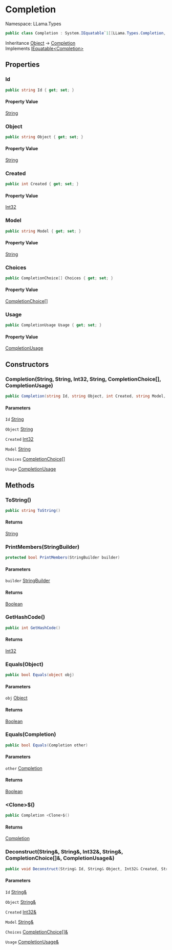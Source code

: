 # Completion

Namespace: LLama.Types

```csharp
public class Completion : System.IEquatable`1[[LLama.Types.Completion, LLamaSharp, Version=0.2.0.0, Culture=neutral, PublicKeyToken=null]]
```

Inheritance [Object](https://docs.microsoft.com/en-us/dotnet/api/system.object) → [Completion](./llama.types.completion.md)<br>
Implements [IEquatable&lt;Completion&gt;](https://docs.microsoft.com/en-us/dotnet/api/system.iequatable-1)

## Properties

### **Id**

```csharp
public string Id { get; set; }
```

#### Property Value

[String](https://docs.microsoft.com/en-us/dotnet/api/system.string)<br>

### **Object**

```csharp
public string Object { get; set; }
```

#### Property Value

[String](https://docs.microsoft.com/en-us/dotnet/api/system.string)<br>

### **Created**

```csharp
public int Created { get; set; }
```

#### Property Value

[Int32](https://docs.microsoft.com/en-us/dotnet/api/system.int32)<br>

### **Model**

```csharp
public string Model { get; set; }
```

#### Property Value

[String](https://docs.microsoft.com/en-us/dotnet/api/system.string)<br>

### **Choices**

```csharp
public CompletionChoice[] Choices { get; set; }
```

#### Property Value

[CompletionChoice[]](./llama.types.completionchoice.md)<br>

### **Usage**

```csharp
public CompletionUsage Usage { get; set; }
```

#### Property Value

[CompletionUsage](./llama.types.completionusage.md)<br>

## Constructors

### **Completion(String, String, Int32, String, CompletionChoice[], CompletionUsage)**

```csharp
public Completion(string Id, string Object, int Created, string Model, CompletionChoice[] Choices, CompletionUsage Usage)
```

#### Parameters

`Id` [String](https://docs.microsoft.com/en-us/dotnet/api/system.string)<br>

`Object` [String](https://docs.microsoft.com/en-us/dotnet/api/system.string)<br>

`Created` [Int32](https://docs.microsoft.com/en-us/dotnet/api/system.int32)<br>

`Model` [String](https://docs.microsoft.com/en-us/dotnet/api/system.string)<br>

`Choices` [CompletionChoice[]](./llama.types.completionchoice.md)<br>

`Usage` [CompletionUsage](./llama.types.completionusage.md)<br>

## Methods

### **ToString()**

```csharp
public string ToString()
```

#### Returns

[String](https://docs.microsoft.com/en-us/dotnet/api/system.string)<br>

### **PrintMembers(StringBuilder)**

```csharp
protected bool PrintMembers(StringBuilder builder)
```

#### Parameters

`builder` [StringBuilder](https://docs.microsoft.com/en-us/dotnet/api/system.text.stringbuilder)<br>

#### Returns

[Boolean](https://docs.microsoft.com/en-us/dotnet/api/system.boolean)<br>

### **GetHashCode()**

```csharp
public int GetHashCode()
```

#### Returns

[Int32](https://docs.microsoft.com/en-us/dotnet/api/system.int32)<br>

### **Equals(Object)**

```csharp
public bool Equals(object obj)
```

#### Parameters

`obj` [Object](https://docs.microsoft.com/en-us/dotnet/api/system.object)<br>

#### Returns

[Boolean](https://docs.microsoft.com/en-us/dotnet/api/system.boolean)<br>

### **Equals(Completion)**

```csharp
public bool Equals(Completion other)
```

#### Parameters

`other` [Completion](./llama.types.completion.md)<br>

#### Returns

[Boolean](https://docs.microsoft.com/en-us/dotnet/api/system.boolean)<br>

### **&lt;Clone&gt;$()**

```csharp
public Completion <Clone>$()
```

#### Returns

[Completion](./llama.types.completion.md)<br>

### **Deconstruct(String&, String&, Int32&, String&, CompletionChoice[]&, CompletionUsage&)**

```csharp
public void Deconstruct(String& Id, String& Object, Int32& Created, String& Model, CompletionChoice[]& Choices, CompletionUsage& Usage)
```

#### Parameters

`Id` [String&](https://docs.microsoft.com/en-us/dotnet/api/system.string&)<br>

`Object` [String&](https://docs.microsoft.com/en-us/dotnet/api/system.string&)<br>

`Created` [Int32&](https://docs.microsoft.com/en-us/dotnet/api/system.int32&)<br>

`Model` [String&](https://docs.microsoft.com/en-us/dotnet/api/system.string&)<br>

`Choices` [CompletionChoice[]&](./llama.types.completionchoice&.md)<br>

`Usage` [CompletionUsage&](./llama.types.completionusage&.md)<br>
